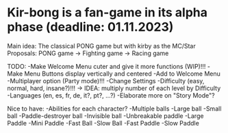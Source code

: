 # Kir-bong is a fan-game in its alpha phase (deadline: 01.11.2023)
Main idea: The classical PONG game but with kirby as the MC/Star
Proposals: PONG game -> Fighting game -> Racing game

TODO:
-Make Welcome Menu cuter and give it more functions (WIP)!!!
-Make Menu Buttons display vertically and centered
-Add to Welcome Menu
  -Multiplayer option (Party mode)!!!
  -Change Settings 
    -Difficulty (easy, normal, hard, insane?)!!! -> IDEA: multiply number of each level by Difficulty
    -Languages (en, es, fr, de, it?, pt?, ...?)
-Elaborate more on "Story Mode"?

Nice to have:
-Abilities for each character?
  -Multiple balls
  -Large ball
  -Small ball
  -Paddle-destroyer ball
  -Invisible ball
  -Unbreakable paddle
  -Large Paddle
  -Mini Paddle
  -Fast Ball
  -Slow Ball
  -Fast Paddle
  -Slow Paddle

